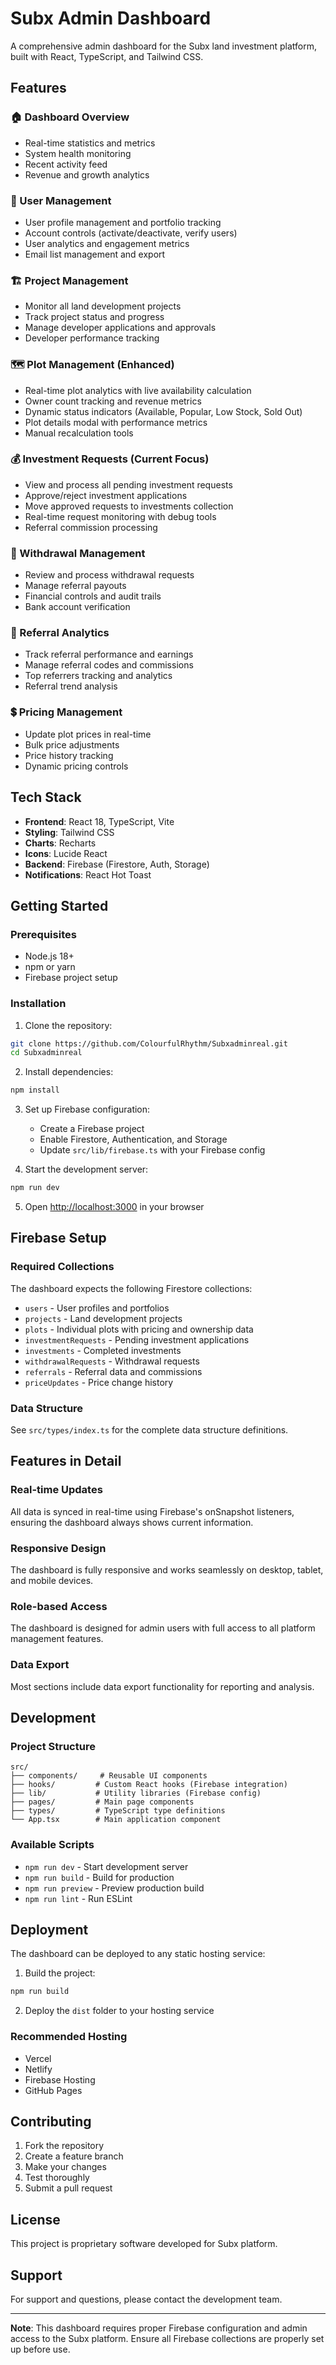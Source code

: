 # Subx Admin Dashboard

A comprehensive admin dashboard for the Subx land investment platform, built with React, TypeScript, and Tailwind CSS.

## Features

### 🏠 Dashboard Overview
- Real-time statistics and metrics
- System health monitoring
- Recent activity feed
- Revenue and growth analytics

### 👥 User Management
- User profile management and portfolio tracking
- Account controls (activate/deactivate, verify users)
- User analytics and engagement metrics
- Email list management and export

### 🏗️ Project Management
- Monitor all land development projects
- Track project status and progress
- Manage developer applications and approvals
- Developer performance tracking

### 🗺️ Plot Management (Enhanced)
- Real-time plot analytics with live availability calculation
- Owner count tracking and revenue metrics
- Dynamic status indicators (Available, Popular, Low Stock, Sold Out)
- Plot details modal with performance metrics
- Manual recalculation tools

### 💰 Investment Requests (Current Focus)
- View and process all pending investment requests
- Approve/reject investment applications
- Move approved requests to investments collection
- Real-time request monitoring with debug tools
- Referral commission processing

### 💸 Withdrawal Management
- Review and process withdrawal requests
- Manage referral payouts
- Financial controls and audit trails
- Bank account verification

### 🔗 Referral Analytics
- Track referral performance and earnings
- Manage referral codes and commissions
- Top referrers tracking and analytics
- Referral trend analysis

### 💲 Pricing Management
- Update plot prices in real-time
- Bulk price adjustments
- Price history tracking
- Dynamic pricing controls

## Tech Stack

- **Frontend**: React 18, TypeScript, Vite
- **Styling**: Tailwind CSS
- **Charts**: Recharts
- **Icons**: Lucide React
- **Backend**: Firebase (Firestore, Auth, Storage)
- **Notifications**: React Hot Toast

## Getting Started

### Prerequisites

- Node.js 18+ 
- npm or yarn
- Firebase project setup

### Installation

1. Clone the repository:
```bash
git clone https://github.com/ColourfulRhythm/Subxadminreal.git
cd Subxadminreal
```

2. Install dependencies:
```bash
npm install
```

3. Set up Firebase configuration:
   - Create a Firebase project
   - Enable Firestore, Authentication, and Storage
   - Update `src/lib/firebase.ts` with your Firebase config

4. Start the development server:
```bash
npm run dev
```

5. Open [http://localhost:3000](http://localhost:3000) in your browser

## Firebase Setup

### Required Collections

The dashboard expects the following Firestore collections:

- `users` - User profiles and portfolios
- `projects` - Land development projects
- `plots` - Individual plots with pricing and ownership data
- `investmentRequests` - Pending investment applications
- `investments` - Completed investments
- `withdrawalRequests` - Withdrawal requests
- `referrals` - Referral data and commissions
- `priceUpdates` - Price change history

### Data Structure

See `src/types/index.ts` for the complete data structure definitions.

## Features in Detail

### Real-time Updates
All data is synced in real-time using Firebase's onSnapshot listeners, ensuring the dashboard always shows current information.

### Responsive Design
The dashboard is fully responsive and works seamlessly on desktop, tablet, and mobile devices.

### Role-based Access
The dashboard is designed for admin users with full access to all platform management features.

### Data Export
Most sections include data export functionality for reporting and analysis.

## Development

### Project Structure

```
src/
├── components/     # Reusable UI components
├── hooks/         # Custom React hooks (Firebase integration)
├── lib/           # Utility libraries (Firebase config)
├── pages/         # Main page components
├── types/         # TypeScript type definitions
└── App.tsx        # Main application component
```

### Available Scripts

- `npm run dev` - Start development server
- `npm run build` - Build for production
- `npm run preview` - Preview production build
- `npm run lint` - Run ESLint

## Deployment

The dashboard can be deployed to any static hosting service:

1. Build the project:
```bash
npm run build
```

2. Deploy the `dist` folder to your hosting service

### Recommended Hosting
- Vercel
- Netlify
- Firebase Hosting
- GitHub Pages

## Contributing

1. Fork the repository
2. Create a feature branch
3. Make your changes
4. Test thoroughly
5. Submit a pull request

## License

This project is proprietary software developed for Subx platform.

## Support

For support and questions, please contact the development team.

---

**Note**: This dashboard requires proper Firebase configuration and admin access to the Subx platform. Ensure all Firebase collections are properly set up before use.
